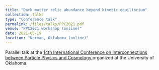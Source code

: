 ```yaml
---
title: "Dark matter relic abundance beyond kinetic equilibrium"
collection: talks
type: "Conference talk"
permalink: /files/talks/PPC2021.pdf
venue: "PPC2021 workshop (online)"
date: 2021-05-19
location: "Norman, Oklahoma (online)"
---
```


Parallel talk at the [14th International Conference on Interconnections between Particle Physics and Cosmology ](https://indico.cern.ch/event/822029/) organized at the University of Oklahoma.
